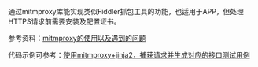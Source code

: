 通过mitmproxy库能实现类似Fiddler抓包工具的功能，也适用于APP，但处理HTTPS请求前需要安装及配置证书。

参考资料：[mitmproxy的使用以及遇到的问题](https://blog.csdn.net/feiyu68/article/details/119665869)

代码示例可参考：[使用mitmproxy+jinja2，捕获请求并生成对应的接口测试用例](https://gitee.com/Jork-S-B/basic-auto-test/blob/dbb18ae8c1c31ba7269307ea1090ad3f6b70bc76/Commons/my_proxy/api_proxy.py)
